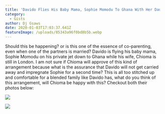 ```yaml
---
title: 'Davido Flies His Baby Mama, Sophie Momodu To Ghana With Her Daughter, Imade'
category:
  - Gists
author: Dj Gsaws
date: 2020-01-03T17:03:37.641Z
featureImage: /uploads/85343a96f0bd8b5b.webp
---
```

Should this be happening? or is this one of the essence of co-parenting, even when one of the partners is married? Davido is flying his baby mama, Sophie Momodu on his private jet down to Ghana while his wife, Chioma is still in London. I am not sure if Chioma will approve of this kind of arrangement because what is the assurance that Davido will not get carried away and impregnate Sophie for a second time? This is all too stitched up and comfortable for a blended family like Davido has, what do you think of this arrangement, will Chioma be happy with this?  Checkout both their photos below:

![](/uploads/85343a96f0bd8b5b.webp)

![](/uploads/3f6988f7d51e86fb.webp)
